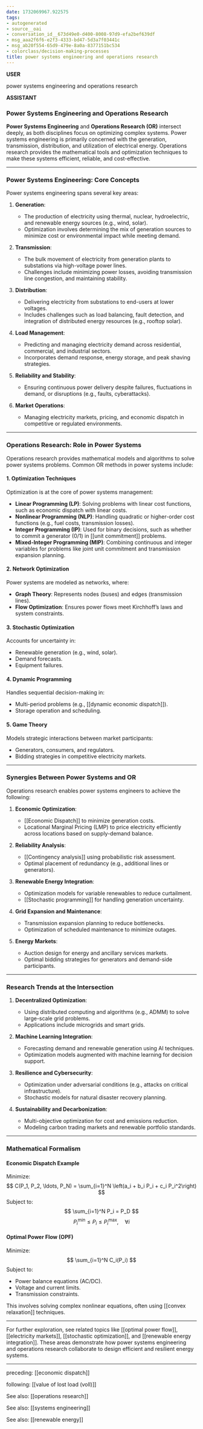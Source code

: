 ```yaml
---
date: 1732069967.922575
tags:
- autogenerated
- source__oai
- conversation_id__673d49e0-d400-8008-97d9-efa2bef639df
- msg_aaa2f6f6-e2f3-4333-bd47-5d3a7f03441c
- msg_ab20f554-65d9-479e-8a0a-8377151bc534
- colorclass/decision-making-processes
title: power systems engineering and operations research
---
```


**USER**

power systems engineering and operations research


**ASSISTANT**

### Power Systems Engineering and Operations Research

**Power Systems Engineering** and **Operations Research (OR)** intersect deeply, as both disciplines focus on optimizing complex systems. Power systems engineering is primarily concerned with the generation, transmission, distribution, and utilization of electrical energy. Operations research provides the mathematical tools and optimization techniques to make these systems efficient, reliable, and cost-effective.

---

### Power Systems Engineering: Core Concepts

Power systems engineering spans several key areas:

1. **Generation**:
   - The production of electricity using thermal, nuclear, hydroelectric, and renewable energy sources (e.g., wind, solar).
   - Optimization involves determining the mix of generation sources to minimize cost or environmental impact while meeting demand.

2. **Transmission**:
   - The bulk movement of electricity from generation plants to substations via high-voltage power lines.
   - Challenges include minimizing power losses, avoiding transmission line congestion, and maintaining stability.

3. **Distribution**:
   - Delivering electricity from substations to end-users at lower voltages.
   - Includes challenges such as load balancing, fault detection, and integration of distributed energy resources (e.g., rooftop solar).

4. **Load Management**:
   - Predicting and managing electricity demand across residential, commercial, and industrial sectors.
   - Incorporates demand response, energy storage, and peak shaving strategies.

5. **Reliability and Stability**:
   - Ensuring continuous power delivery despite failures, fluctuations in demand, or disruptions (e.g., faults, cyberattacks).

6. **Market Operations**:
   - Managing electricity markets, pricing, and economic dispatch in competitive or regulated environments.

---

### Operations Research: Role in Power Systems

Operations research provides mathematical models and algorithms to solve power systems problems. Common OR methods in power systems include:

#### 1. **Optimization Techniques**
Optimization is at the core of power systems management:
- **Linear Programming (LP)**: Solving problems with linear cost functions, such as economic dispatch with linear costs.
- **Nonlinear Programming (NLP)**: Handling quadratic or higher-order cost functions (e.g., fuel costs, transmission losses).
- **Integer Programming (IP)**: Used for binary decisions, such as whether to commit a generator (0/1) in [[unit commitment]] problems.
- **Mixed-Integer Programming (MIP)**: Combining continuous and integer variables for problems like joint unit commitment and transmission expansion planning.

#### 2. **Network Optimization**
Power systems are modeled as networks, where:
- **Graph Theory**: Represents nodes (buses) and edges (transmission lines).
- **Flow Optimization**: Ensures power flows meet Kirchhoff’s laws and system constraints.

#### 3. **Stochastic Optimization**
Accounts for uncertainty in:
- Renewable generation (e.g., wind, solar).
- Demand forecasts.
- Equipment failures.

#### 4. **Dynamic Programming**
Handles sequential decision-making in:
- Multi-period problems (e.g., [[dynamic economic dispatch]]).
- Storage operation and scheduling.

#### 5. **Game Theory**
Models strategic interactions between market participants:
- Generators, consumers, and regulators.
- Bidding strategies in competitive electricity markets.

---

### Synergies Between Power Systems and OR

Operations research enables power systems engineers to achieve the following:

1. **Economic Optimization**:
   - [[Economic Dispatch]] to minimize generation costs.
   - Locational Marginal Pricing (LMP) to price electricity efficiently across locations based on supply-demand balance.

2. **Reliability Analysis**:
   - [[Contingency analysis]] using probabilistic risk assessment.
   - Optimal placement of redundancy (e.g., additional lines or generators).

3. **Renewable Energy Integration**:
   - Optimization models for variable renewables to reduce curtailment.
   - [[Stochastic programming]] for handling generation uncertainty.

4. **Grid Expansion and Maintenance**:
   - Transmission expansion planning to reduce bottlenecks.
   - Optimization of scheduled maintenance to minimize outages.

5. **Energy Markets**:
   - Auction design for energy and ancillary services markets.
   - Optimal bidding strategies for generators and demand-side participants.

---

### Research Trends at the Intersection

1. **Decentralized Optimization**:
   - Using distributed computing and algorithms (e.g., ADMM) to solve large-scale grid problems.
   - Applications include microgrids and smart grids.

2. **Machine Learning Integration**:
   - Forecasting demand and renewable generation using AI techniques.
   - Optimization models augmented with machine learning for decision support.

3. **Resilience and Cybersecurity**:
   - Optimization under adversarial conditions (e.g., attacks on critical infrastructure).
   - Stochastic models for natural disaster recovery planning.

4. **Sustainability and Decarbonization**:
   - Multi-objective optimization for cost and emissions reduction.
   - Modeling carbon trading markets and renewable portfolio standards.

---

### Mathematical Formalism

#### Economic Dispatch Example
Minimize:
$$
C(P_1, P_2, \ldots, P_N) = \sum_{i=1}^N \left(a_i + b_i P_i + c_i P_i^2\right)
$$
Subject to:
$$
\sum_{i=1}^N P_i = P_D
$$
$$
P_i^{\text{min}} \leq P_i \leq P_i^{\text{max}}, \quad \forall i
$$

#### Optimal Power Flow (OPF)
Minimize:
$$
\sum_{i=1}^N C_i(P_i)
$$
Subject to:
- Power balance equations (AC/DC).
- Voltage and current limits.
- Transmission constraints.

This involves solving complex nonlinear equations, often using [[convex relaxation]] techniques.

---

For further exploration, see related topics like [[optimal power flow]], [[electricity markets]], [[stochastic optimization]], and [[renewable energy integration]]. These areas demonstrate how power systems engineering and operations research collaborate to design efficient and resilient energy systems.


---

preceding: [[economic dispatch]]  


following: [[value of lost load (voll)]]

See also: [[operations research]]


See also: [[systems engineering]]


See also: [[renewable energy]]